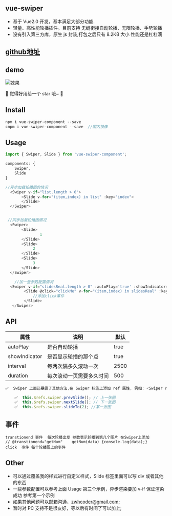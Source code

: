 ## vue-swiper

*   基于 Vue2.0 开发，基本满足大部分功能.
*   轻量、高性能轮播插件。目前支持 无缝衔接自动轮播、无限轮播、手势轮播
*   没有引入第三方库，原生 js 封装,打包之后只有 8.2KB 大小 性能还是杠杠滴

## [github地址](https://github.com/zwhGithub/vue-swiper/)

## demo

![效果](http://zwhgithub.github.io/vue-swiper/dist/1514291260.png)

🎉 觉得好用给一个 star 哦~ 🎉

## Install

```javascript
npm i vue-swiper-component --save
cnpm i vue-swiper-component --save  //国内镜像
```

## Usage

```javascript
import { Swiper, Slide } from 'vue-swiper-component';

components: {
    Swiper,
    Slide
}

//异步加载轮播图的情况
  <Swiper v-if="list.length > 0">
       <Slide v-for="(item,index) in list" :key="index">
       </Slide>
  </Swiper>


 //同步加载轮播图情况
  <Swiper>
       <Slide>
               1
       </Slide>
       <Slide>
       		2
       </Slide>
       <Slide>
       		3
       </Slide>
  </Swiper>

    //加一些参数配置情况
  <Swiper v-if="slidesReal.length > 0" :autoPlay='true' :showIndicator='true' interval="2500" duration="500">
        <Slide @click="clickMe" v-for="(item,index) in slidesReal" :key="index">
        	//添加click事件
        </Slide>
   </Swiper>
```

## API

| 属性          | 说明                     | 默认 |
| ------------- | ------------------------ | ---- |
| autoPlay      | 是否自动轮播             | true |
| showIndicator | 是否显示轮播的那个点     | true |
| interval      | 每两次隔多久滚动一次     | 2500 |
| duration      | 每次滚动一页需要多久时间 | 500  |

```javascript
✅  Swiper 上面还暴露了其他方法,在 Swiper 标签上添加 ref 属性, 例如: <Swiper ref="swiper"></Swiper>

    ✅  this.$refs.swiper.prevSlide(); // 上一张图
    ✅  this.$refs.swiper.nextSlide(); // 下一张图
    ✅  this.$refs.swiper.slideTo(2); //某一张图
```

## 事件

```
transtionend 事件  每次轮播出发 参数表示轮播到第几个图片 在Swiper上添加
// @transtionend="getNum"    getNum(data) {console.log(data);}
click  事件 每个轮播图上的事件
```

## Other

*   可以通过覆盖我的样式进行自定义样式，Slide 标签里面可以写 div 或者其他的东西
*   一些参数配置可以参考上面 Usage 第三个示例，异步渲染要加 v-if 保证渲染成功 参考第一个示例
*   如果其他问题可以邮箱沟通，zwhcoder@gmail.com;
*   暂时对 PC 支持不是很友好，等以后有时间了可以加上;

